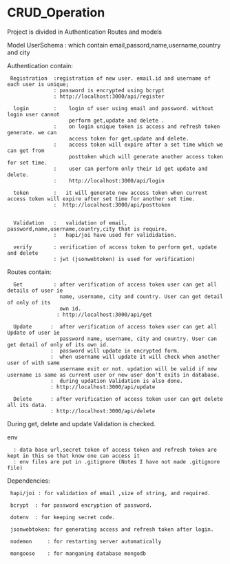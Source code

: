 # CRUD_Operation

Project is divided in Authentication Routes and models

Model
  UserSchema : which contain
                  email,passord,name,username,country and city

Authentication contain: 
      
     Registration  :registration of new user. email.id and username of each user is unique;
                   : password is encrypted using bcrypt
                   : http://localhost:3000/api/register
                   
      login        :    login of user using email and password. without login user cannot 
                        perform get,update and delete .
                   :    on login unique token is access and refresh token generate. we can 
                        access token for get,update and delete.
                   :    access token will expire after a set time which we can get from
                        posttoken which will generate another access token for set time.
                   :    user can perform only their id get update and delete.
                   :    http://localhost:3000/api/login
                   
      token        :   it will generate new access token when current access token will expire after set time for another set time.
                   :  http://localhost:3000/api/posttoken
                       
       
      Validation   :   validation of email, password,name,username,country,city that is require.
                   :   hapi/joi have used for valididation.
      
      verify       : verification of access token to perform get, update and delete
                   : jwt (jsonwebtoken) is used for verification)
                   
Routes contain: 

      Get          : after verification of access token user can get all details of user ie
                     name, username, city and country. User can get detail of only of its 
                     own id.
                    : http://localhost:3000/api/get  
                     
      Update      :  after verification of access token user can get all Update of user ie
                     password name, username, city and country. User can get detail of only of its own id.
                  :  password will update in encrypted form.
                  :  when username will update it will check when another user of with same
                     username exit or not. updation will be valid if new username is same as current user or new user don't exits in database.
                  :  during updation Validation is also done.
                  : http://localhost:3000/api/update
                 
      Delete      : after verification of access token user can get delete all its data.
                  : http://localhost:3000/api/delete
      
   During get, delete and update Validation is checked.
   
 
  env 
  
      : data base url,secret token of access token and refresh token are kept in this so that know one can access it 
      : env files are put in .gitignore (Notes I have not made .gitignore file)
      
Dependencies:

     hapi/joi : for validation of email ,size of string, and required.
     
     bcrypt  : for password encryption of password.
     
     dotenv  : for keeping secret code.
     
     jsonwebtoken: for generating access and refresh token after login.
     
     nodemon     : for restarting server automatically
     
     mongoose    : for manganing database mongodb
    
                     
                     
                        
                       
                        
      
